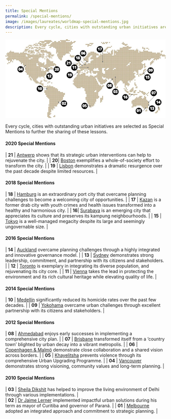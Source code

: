 ```yaml
---
title: Special Mentions
permalink: /special-mentions/
image: /images/laureates/worldmap-special-mentions.jpg
description: Every cycle, cities with outstanding urban initiatives are selected as Special Mentions to further the sharing of these lessons.
---
```


![Special Mentions](/images/laureates/worldmap-special-mentions.jpg/)

Every cycle, cities with outstanding urban initiatives are selected as Special Mentions to further the sharing of these lessons.

#### **2020 Special Mentions**

| **21** | [Antwerp](/antwerp/) shows that its strategic urban interventions can help to rejuvenate the city. |
| **20**| [Boston](/boston/) exemplifies a whole-of-society effort to transform the city. | 
| **19** | [Lisbon](/lisbon/) demonstrates a dramatic resurgence over the past decade despite limited resources. |

#### **2018 Special Mentions**

| **18** | [Hamburg](/hamburg/) is an extraordinary port city that overcame planning challenges to become a welcoming city of opportunities. | 
| **17** | [Kazan](/kazan/) is a former drab city with youth crimes and health issues transformed into a healthy and harmonious city. |
| **16**| [Surabaya](/surabaya/) is an emerging city that appreciates its culture and preserves its kampung neighbourhoods. | 
| **15** | [Tokyo](/tokyo/) is a well-managed megacity despite its large and seemingly ungovernable size. |

#### **2016 Special Mentions**

| **14** | [Auckland](/auckland/) overcame planning challenges through a highly integrated and innovative governance model. |
| **13** | [Sydney](/sydney/) demonstrates strong leadership, commitment, and partnership with its citizens and stakeholders. |
| **12** | [Toronto](/toronto/) is exemplary in integrating its diverse population, and rejuvenating its city core. | 
| **11** | [Vienna](/vienna-sm/) takes the lead in protecting the environment and its rich cultural heritage while elevating quality of life. | 

#### **2014 Special Mentions**

| **10** | [Medellín](/medellin-sm/) significantly reduced its homicide rates over the past few decades. | 
| **09** | [Yokohama](/yokohama/) overcame urban challenges through excellent partnership with its citizens and stakeholders. | 

#### **2012 Special Mentions**

| **08** | [Ahmedabad](/ahmedabad/) enjoys early successes in implementing a comprehensive city plan. | 
| **07** | [Brisbane](/brisbane/) transformed itself from a ‘country town’ blighted by urban decay into a vibrant metropolis. | 
| **06** | [Copenhagen & Malmö](/copenhagen-malmo/) demonstrate close collaboration and a shared vision across borders. | 
| **05** | [Khayelitsha](/khayelitsha/) prevents violence through its comprehensive Urban Upgrading Programme. | 
| **04** | [Vancouver](/vancouver/) demonstrates strong visioning, community values and long-term planning. | 

#### **2010 Special Mentions**

| **03** | [Sheila Dikshit](/sheila-dikshit/) has helped to improve the living environment of Delhi through various implementations. |  
| **02** | [Dr Jaime Lerner](/jaime-lerner/) implemented impactful urban solutions during his term as mayor of Curitiba and governor of Paraná. | 
| **01** | [Melbourne](/melbourne/) adopted an integrated approach and commitment to strategic planning. | 
